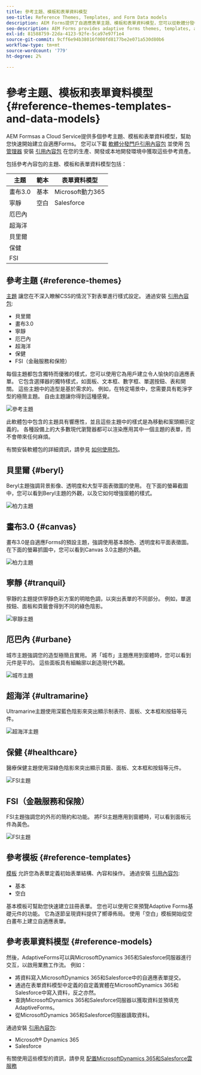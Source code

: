 ```yaml
---
title: 參考主題、模板和表單資料模型
seo-title: Reference Themes, Templates, and Form Data models
description: AEM Forms提供了自適應表單主題、模板和表單資料模型，您可以從軟體分發中獲取
seo-description: AEM Forms provides adaptive forms themes, templates, and form data models that you can get from Software Distribution
exl-id: 81588759-22da-4123-92fe-5ca97e97f1e4
source-git-commit: 9cff6e94b38016f008fd8177be2e071a530d80b6
workflow-type: tm+mt
source-wordcount: '779'
ht-degree: 2%

---
```


# 參考主題、模板和表單資料模型 {#reference-themes-templates-and-data-models}

AEM Formsas a Cloud Service提供多個參考主題、模板和表單資料模型，幫助您快速開始建立自適應Forms。 您可以下載 [軟體分發門戶引用內容包](https://experience.adobe.com/#/downloads/content/software-distribution/en/aemcloud.html?package=/content/software-distribution/en/details.html/content/dam/aemcloud/public/aem-forms-reference-content.ui.content-2.1.0.zip) 並使用 [包管理器](/help/implementing/developing/tools/package-manager.md) 安裝 [引用內容包](https://experience.adobe.com/#/downloads/content/software-distribution/en/aemcloud.html?package=/content/software-distribution/en/details.html/content/dam/aemcloud/public/aem-forms-reference-content.ui.content-2.1.0.zip) 在您的生產、開發或本地開發環境中獲取這些參考資產。

包括參考內容包的主題、模板和表單資料模型包括：


| 主題 | 範本 | 表單資料模型 |
---------|----------|---------
| 畫布3.0 | 基本 | Microsoft動力365 |
| 寧靜 | 空白 | Salesforce |
| 厄巴內 |  |  |
| 超海洋 |  |  |
| 貝里爾 |  |  |
| 保健 |  |  |
| FSI |  |  |

## 參考主題 {#reference-themes}

[主題](/help/forms/themes.md) 讓您在不深入瞭解CSS的情況下對表單進行樣式設定。 通過安裝 [引用內容包](https://experience.adobe.com/#/downloads/content/software-distribution/en/aemcloud.html?package=/content/software-distribution/en/details.html/content/dam/aemcloud/public/aem-forms-reference-content.ui.content-2.1.0.zip):

* 貝里爾
* 畫布3.0
* 寧靜
* 厄巴內
* 超海洋
* 保健
* FSI（金融服務和保險）

每個主題都包含獨特而優雅的樣式，您可以使用它為用戶建立令人愉快的自適應表單。 它包含選擇器的獨特樣式，如面板、文本框、數字框、單選按鈕、表和開關。 這些主題中的造型是基於需求的。 例如，在特定場景中，您需要具有乾淨字型的極簡主題。 自由主題讓你得到這種感覺。

![參考主題](assets/ref-themes.png)

此軟體包中包含的主題具有響應性，並且這些主題中的樣式是為移動和案頭顯示定義的。 各種設備上的大多數現代瀏覽器都可以渲染應用其中一個主題的表單，而不會帶來任何麻煩。

有關安裝軟體包的詳細資訊，請參見 [如何使用包](/help/implementing/developing/tools/package-manager.md)。

## 貝里爾 {#beryl}

Beryl主題強調背景影像、透明度和大型平面表徵圖的使用。 在下面的螢幕截圖中，您可以看到Beryl主題的外觀，以及它如何增強窗體的樣式。

![柏力主題](assets/beryl.png)

## 畫布3.0 {#canvas}

畫布3.0是自適應Forms的預設主題，強調使用基本顏色、透明度和平面表徵圖。 在下面的螢幕抓圖中，您可以看到Canvas 3.0主題的外觀。

![柏力主題](assets/canvas.png)


## 寧靜 {#tranquil}

寧靜的主題提供寧靜色彩方案的明暗色調，以突出表單的不同部分。 例如，單選按鈕、面板和頁籤會得到不同的綠色陰影。

![寧靜主題](assets/tranquil.png)


## 厄巴內 {#urbane}

城市主題強調您的造型極簡且實用。 將「城市」主題應用到窗體時，您可以看到元件是平的。 這些面板具有細輪廓以創造現代外觀。

![城市主題](assets/urbane.png)


## 超海洋 {#ultramarine}

Ultramarine主題使用深藍色陰影來突出顯示制表符、面板、文本框和按鈕等元件。

![超海洋主題](assets/ultramarine.png)

## 保健 {#healthcare}

醫療保健主題使用深綠色陰影來突出顯示頁籤、面板、文本框和按鈕等元件。

![FSI主題](assets/healthcare.png)


## FSI（金融服務和保險）

FSI主題強調您的外形的簡約和功能。 將FSI主題應用到窗體時，可以看到面板元件為黃色。

![FSI主題](assets/fsi.png)

## 參考模板 {#reference-templates}


[模板](/help/forms/themes.md) 允許您為表單定義初始表單結構、內容和操作。 通過安裝 [引用內容包](https://experience.adobe.com/#/downloads/content/software-distribution/en/aemcloud.html?package=/content/software-distribution/en/details.html/content/dam/aemcloud/public/aem-forms-reference-content.ui.content-2.1.0.zip):

* 基本
* 空白

基本模板可幫助您快速建立註冊表單。 您也可以使用它來預覽Adaptive Forms基礎元件的功能。 它為逐節呈現資料提供了嚮導佈局。 使用「空白」模板開始從空白畫布上建立自適應表單。


## 參考表單資料模型 {#reference-models}

然後，AdaptiveForms可以與MicrosoftDynamics 365和Salesforce伺服器進行交互，以啟用業務工作流。 例如：

* 將資料寫入MicrosoftDynamics 365和Salesforce中的自適應表單提交。
* 通過在表單資料模型中定義的自定義實體在MicrosoftDynamics 365和Salesforce中寫入資料，反之亦然。
* 查詢MicrosoftDynamics 365和Salesforce伺服器以獲取資料並預填充AdaptiveForms。
* 從MicrosoftDynamics 365和Salesforce伺服器讀取資料。

通過安裝 [引用內容包](https://experience.adobe.com/#/downloads/content/software-distribution/en/aemcloud.html?package=/content/software-distribution/en/details.html/content/dam/aemcloud/public/aem-forms-reference-content.ui.content-2.1.0.zip):

* Microsoft® Dynamics 365
* Salesforce

有關使用這些模型的資訊，請參見 [配置MicrosoftDynamics 365和Salesforce雲服務](https://experienceleague.adobe.com/docs/experience-manager-cloud-service/content/forms/integrate/use-form-data-model/configure-msdynamics-salesforce.html?lang=en#configure-dynamics-cloud-service)
